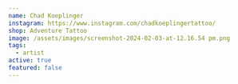```yaml
---
name: Chad Koeplinger
instagram: https://www.instagram.com/chadkoeplingertattoo/
shop: Adventure Tattoo
image: /assets/images/screenshot-2024-02-03-at-12.16.54 pm.png
tags:
  - artist
active: true
featured: false
---
```

